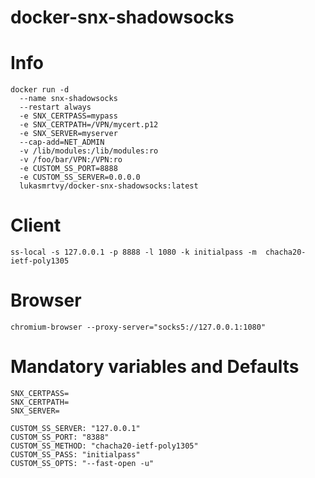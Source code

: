 # docker-snx-shadowsocks

# Info

```
docker run -d 
  --name snx-shadowsocks 
  --restart always 
  -e SNX_CERTPASS=mypass 
  -e SNX_CERTPATH=/VPN/mycert.p12 
  -e SNX_SERVER=myserver 
  --cap-add=NET_ADMIN 
  -v /lib/modules:/lib/modules:ro 
  -v /foo/bar/VPN:/VPN:ro 
  -e CUSTOM_SS_PORT=8888 
  -e CUSTOM_SS_SERVER=0.0.0.0 
  lukasmrtvy/docker-snx-shadowsocks:latest
  ```

# Client
`ss-local -s 127.0.0.1 -p 8888 -l 1080 -k initialpass -m  chacha20-ietf-poly1305`

# Browser
`chromium-browser --proxy-server="socks5://127.0.0.1:1080"`

# Mandatory variables and Defaults
```
SNX_CERTPASS=
SNX_CERTPATH=
SNX_SERVER=

CUSTOM_SS_SERVER: "127.0.0.1"
CUSTOM_SS_PORT: "8388"
CUSTOM_SS_METHOD: "chacha20-ietf-poly1305"
CUSTOM_SS_PASS: "initialpass"
CUSTOM_SS_OPTS: "--fast-open -u"
```
